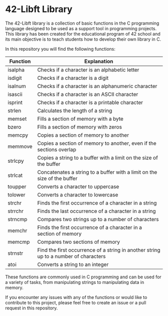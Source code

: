# 42-Libft Library
The 42-Libft library is a collection of basic functions in the C programming language designed to be used as a support tool in programming projects. This library has been created for the educational program of 42 school and its main objective is to teach students how to develop their own library in C.

In this repository you will find the following functions:

| Function  | Explanation |
| ------------- | ------------- |
| isalpha  | Checks if a character is an alphabetic letter |
| isdigit  | Checks if a character is a digit |
| isalnum  | Checks if a character is an alphanumeric character |
| isascii  | Checks if a character is an ASCII character |
| isprint  | Checks if a character is a printable character |
| strlen  | Calculates the length of a string |
| memset  | Fills a section of memory with a byte |
| bzero  | Fills a section of memory with zeros |
| memcpy  | Copies a section of memory to another |
| memmove  | Copies a section of memory to another, even if the sections overlap |
| strlcpy  | Copies a string to a buffer with a limit on the size of the buffer |
| strlcat  | Concatenates a string to a buffer with a limit on the size of the buffer |
| toupper  | Converts a character to uppercase |
| tolower  | Converts a character to lowercase |
| strchr  | Finds the first occurrence of a character in a string |
| strrchr  | Finds the last occurrence of a character in a string |
| strncmp  | Compares two strings up to a number of characters |
| memchr  | Finds the first occurrence of a character in a section of memory |
| memcmp  | Compares two sections of memory |
| strnstr  | Find the first occurrence of a string in another string up to a number of characters |
| atoi  | Converts a string to an integer |

These functions are commonly used in C programming and can be used for a variety of tasks, from manipulating strings to manipulating data in memory.

If you encounter any issues with any of the functions or would like to contribute to this project, please feel free to create an issue or a pull request in this repository.